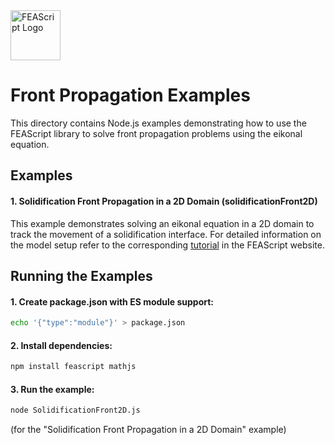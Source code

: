 <img src="https://feascript.github.io/FEAScript-website/assets/feascript-logo.png" width="80" alt="FEAScript Logo">

# Front Propagation Examples

This directory contains Node.js examples demonstrating how to use the FEAScript library to solve front propagation problems using the eikonal equation.

## Examples

#### 1. Solidification Front Propagation in a 2D Domain (solidificationFront2D)

This example demonstrates solving an eikonal equation in a 2D domain to track the movement of a solidification interface. For detailed information on the model setup refer to the corresponding [tutorial](https://feascript.com/tutorials/solidification-front-2d.html) in the FEAScript website.

## Running the Examples

#### 1. Create package.json with ES module support:

```bash
echo '{"type":"module"}' > package.json
```

#### 2. Install dependencies:

```bash
npm install feascript mathjs
```

#### 3. Run the example:

```bash
node SolidificationFront2D.js
```

(for the "Solidification Front Propagation in a 2D Domain" example)